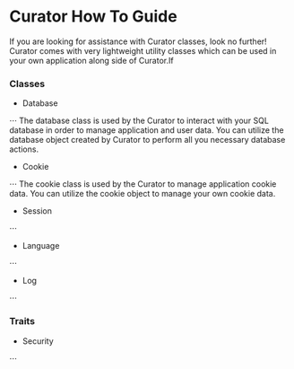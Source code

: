 # <a id="topHOWTO"></a>Curator How To Guide

If you are looking for assistance with Curator classes, look no further! Curator comes with very lightweight utility classes which can be used in your own application along side of Curator.If

### Classes
- Database

⋅⋅⋅ The database class is used by the Curator to interact with your SQL database in order to manage application and user data. You can utilize the database object created by Curator to perform all you necessary database actions.

- Cookie

⋅⋅⋅ The cookie class is used by the Curator to manage application cookie data. You can utilize the cookie object to manage your own cookie data.

- Session

⋅⋅⋅ 

- Language

⋅⋅⋅ 

- Log

⋅⋅⋅ 


### Traits
- Security

⋅⋅⋅ 
